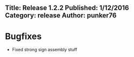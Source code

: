 Title: Release 1.2.2
Published: 1/12/2016
Category: release
Author: punker76
---

# Bugfixes

- Fixed strong sign assembly stuff
